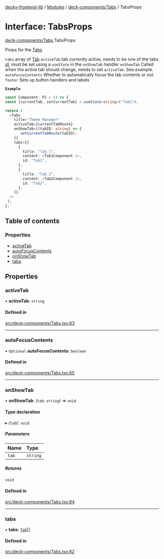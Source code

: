 [decky-frontend-lib](../README.md) / [Modules](../modules.md) / [deck-components/Tabs](../modules/deck_components_Tabs.md) / TabsProps

# Interface: TabsProps

[deck-components/Tabs](../modules/deck_components_Tabs.md).TabsProps

Props for the [Tabs](../modules/deck_components_Tabs.md#tabs)

`tabs` array of [Tab](deck_components_Tabs.Tab.md)
`activeTab` tab currently active, needs to be one of the tabs [id](deck_components_Tabs.Tab.md#id), must be set using a `useState` in the `onShowTab` handler
`onShowTab` Called when the active tab should change, needs to set `activeTab`. See example.
`autoFocusContents` Whether to automatically focus the tab contents or not.
`footer` Sets up button handlers and labels

**`Example`**

```ts
const Component: FC = () => {
const [currentTab, setCurrentTab] = useState<string>("Tab1");

return (
  <Tabs
    title="Theme Manager"
    activeTab={currentTabRoute}
    onShowTab={(tabID: string) => {
       setCurrentTabRoute(tabID);
    }}
    tabs={[
      {
        title: "Tab 1",
        content: <Tab1Component />,
        id: "Tab1",
      },
      {
        title: "Tab 2",
        content: <Tab2Component />,
        id: "Tab2",
      },
    ]}
  />
 );
};
```

## Table of contents

### Properties

- [activeTab](deck_components_Tabs.TabsProps.md#activetab)
- [autoFocusContents](deck_components_Tabs.TabsProps.md#autofocuscontents)
- [onShowTab](deck_components_Tabs.TabsProps.md#onshowtab)
- [tabs](deck_components_Tabs.TabsProps.md#tabs)

## Properties

### activeTab

• **activeTab**: `string`

#### Defined in

[src/deck-components/Tabs.tsx:63](https://github.com/SteamDeckHomebrew/decky-frontend-lib/blob/cd0635e/src/deck-components/Tabs.tsx#L63)

___

### autoFocusContents

• `Optional` **autoFocusContents**: `boolean`

#### Defined in

[src/deck-components/Tabs.tsx:65](https://github.com/SteamDeckHomebrew/decky-frontend-lib/blob/cd0635e/src/deck-components/Tabs.tsx#L65)

___

### onShowTab

• **onShowTab**: (`tab`: `string`) => `void`

#### Type declaration

▸ (`tab`): `void`

##### Parameters

| Name | Type |
| :------ | :------ |
| `tab` | `string` |

##### Returns

`void`

#### Defined in

[src/deck-components/Tabs.tsx:64](https://github.com/SteamDeckHomebrew/decky-frontend-lib/blob/cd0635e/src/deck-components/Tabs.tsx#L64)

___

### tabs

• **tabs**: [`Tab`](deck_components_Tabs.Tab.md)[]

#### Defined in

[src/deck-components/Tabs.tsx:62](https://github.com/SteamDeckHomebrew/decky-frontend-lib/blob/cd0635e/src/deck-components/Tabs.tsx#L62)
